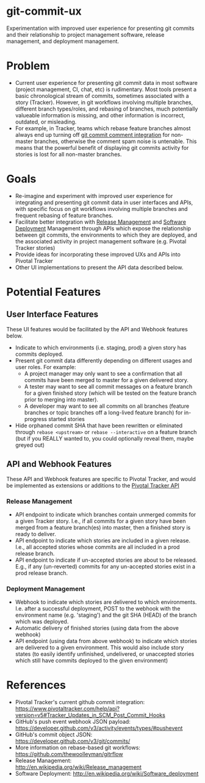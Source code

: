 # git-commit-ux

Experimentation with improved user experience for presenting git commits and their relationship to project management software, release management, and deployment management.

# Problem

* Current user experience for presenting git commit data in most software (project management, CI, chat, etc) is rudimentary.  Most tools present a basic chronological stream of commits, sometimes associated with a story (Tracker).  However, in git workflows involving multiple branches, different branch types/roles, and rebasing of branches, much potentially valueable information is missing, and other information is incorrect, outdated, or misleading.
* For example, in Tracker, teams which rebase feature branches almost always end up turning off [git commit comment integration](https://www.pivotaltracker.com/help/api?version=v5#Tracker_Updates_in_SCM_Post_Commit_Hooks) for non-master branches, otherwise the comment spam noise is untenable.  This means that the powerful benefit of displaying git commits activity for stories is lost for all non-master branches.

# Goals

* Re-imagine and experiment with improved user experience for integrating and presenting git commit data in user interfaces and APIs, with specific focus on git workflows involving multiple branches and frequent rebasing of feature branches.
* Facilitate better integration with [Release Management](http://en.wikipedia.org/wiki/Release_management) and [Software Deployment](http://en.wikipedia.org/wiki/Software_deployment) Management through APIs which expose the relationship between git commits, the environments to which they are deployed, and the associated activity in project management software (e.g. Pivotal Tracker stories)
* Provide ideas for incorporating these improved UXs and APIs into Pivotal Tracker
* Other UI implementations to present the API data described below.

# Potential Features

## User Interface Features

These UI features would be facilitated by the API and Webhook features below.

* Indicate to which environments (i.e. staging, prod) a given story has commits deployed.
* Present git commit data differently depending on different usages and user roles.  For example:
  * A project manager may only want to see a confirmation that all commits have been merged to master for a given delivered story.
  * A tester may want to see all commit messages on a feature branch for a given finished story (which will be tested on the feature branch prior to merging into master).
  * A developer may want to see all commits on all branches (feature branches or topic branches off a long-lived feature branch) for in-progress started stories
* Hide orphaned commit SHA that have been rewritten or eliminated through `rebase <upstream>` or `rebase --interactive` on a feature branch (but if you REALLY wanted to, you could optionally reveal them, maybe greyed out)


## API and Webhook Features

These API and Webhook features are specific to Pivotal Tracker, and would be implemented as extensions or additions to the [Pivotal Tracker API](https://www.pivotaltracker.com/help/api)

### Release Management

* API endpoint to indicate which branches contain unmerged commits for a given Tracker story.  I.e., if all commits for a given story have been merged from a feature branch(es) into master, then a finished story is ready to deliver.
* API endpoint to indicate which stories are included in a given release.  I.e., all accepted stories whose commits are all included in a prod release branch.
* API endpoint to indicate if un-accepted stories are about to be released.  E.g., if any (un-reverted) commits for any un-accepted stories exist in a prod release branch.

### Deployment Management

* Webhook to indicate which stories are delivered to which environments.  I.e. after a successful deployment, POST to the webhook with the environment name (e.g. 'staging') and the git SHA (HEAD) of the branch which was deployed.
* Automatic delivery of finished stories (using data from the above webhook)
* API endpoint (using data from above webhook) to indicate which stories are delivered to a given environment.  This would also include story states (to easily identify unfinished, undelivered, or unaccepted stories which still have commits deployed to the given environment)

# References

* Pivotal Tracker's current github commit integration: https://www.pivotaltracker.com/help/api?version=v5#Tracker_Updates_in_SCM_Post_Commit_Hooks
* GitHub's push event webhook JSON payload: https://developer.github.com/v3/activity/events/types/#pushevent
* GitHub's commit object JSON: https://developer.github.com/v3/git/commits/
* More information on rebase-based git workflows: https://github.com/thewoolleyman/gitrflow
* Release Management: http://en.wikipedia.org/wiki/Release_management
* Software Deployment: http://en.wikipedia.org/wiki/Software_deployment
